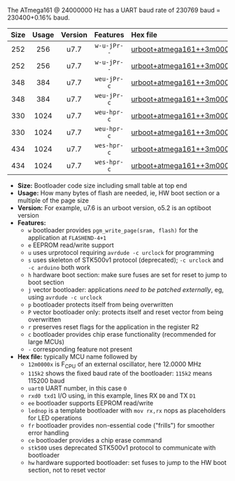 The ATmega161 @ 24000000 Hz has a UART baud rate of 230769 baud = 230400+0.16% baud.

|Size|Usage|Version|Features|Hex file|
|:-:|:-:|:-:|:-:|:--|
|252|256|u7.7|`w-u-jPr--`|[urboot+atmega161++3m0000x+++28k8_uart0_rxd0_txd1_lednop_fr.hex](https://raw.githubusercontent.com/stefanrueger/urboot.hex/main/mcus/atmega161/external_oscillator/fcpu++3m0000_Hz/br+++28k8_bps/urboot+atmega161++3m0000x+++28k8_uart0_rxd0_txd1_lednop_fr.hex)|
|252|256|u7.7|`w-u-jPr--`|[urboot+atmega161++3m0000x+++28k8_uart1_rxb2_txb3_lednop_fr.hex](https://raw.githubusercontent.com/stefanrueger/urboot.hex/main/mcus/atmega161/external_oscillator/fcpu++3m0000_Hz/br+++28k8_bps/urboot+atmega161++3m0000x+++28k8_uart1_rxb2_txb3_lednop_fr.hex)|
|348|384|u7.7|`weu-jPr-c`|[urboot+atmega161++3m0000x+++28k8_uart0_rxd0_txd1_ee_lednop_fr_ce.hex](https://raw.githubusercontent.com/stefanrueger/urboot.hex/main/mcus/atmega161/external_oscillator/fcpu++3m0000_Hz/br+++28k8_bps/urboot+atmega161++3m0000x+++28k8_uart0_rxd0_txd1_ee_lednop_fr_ce.hex)|
|348|384|u7.7|`weu-jPr-c`|[urboot+atmega161++3m0000x+++28k8_uart1_rxb2_txb3_ee_lednop_fr_ce.hex](https://raw.githubusercontent.com/stefanrueger/urboot.hex/main/mcus/atmega161/external_oscillator/fcpu++3m0000_Hz/br+++28k8_bps/urboot+atmega161++3m0000x+++28k8_uart1_rxb2_txb3_ee_lednop_fr_ce.hex)|
|330|1024|u7.7|`weu-hpr-c`|[urboot+atmega161++3m0000x+++28k8_uart0_rxd0_txd1_ee_lednop_fr_ce_hw.hex](https://raw.githubusercontent.com/stefanrueger/urboot.hex/main/mcus/atmega161/external_oscillator/fcpu++3m0000_Hz/br+++28k8_bps/urboot+atmega161++3m0000x+++28k8_uart0_rxd0_txd1_ee_lednop_fr_ce_hw.hex)|
|330|1024|u7.7|`weu-hpr-c`|[urboot+atmega161++3m0000x+++28k8_uart1_rxb2_txb3_ee_lednop_fr_ce_hw.hex](https://raw.githubusercontent.com/stefanrueger/urboot.hex/main/mcus/atmega161/external_oscillator/fcpu++3m0000_Hz/br+++28k8_bps/urboot+atmega161++3m0000x+++28k8_uart1_rxb2_txb3_ee_lednop_fr_ce_hw.hex)|
|434|1024|u7.7|`wes-hpr-c`|[urboot+atmega161++3m0000x+++28k8_uart0_rxd0_txd1_ee_lednop_fr_ce_stk500_hw.hex](https://raw.githubusercontent.com/stefanrueger/urboot.hex/main/mcus/atmega161/external_oscillator/fcpu++3m0000_Hz/br+++28k8_bps/urboot+atmega161++3m0000x+++28k8_uart0_rxd0_txd1_ee_lednop_fr_ce_stk500_hw.hex)|
|434|1024|u7.7|`wes-hpr-c`|[urboot+atmega161++3m0000x+++28k8_uart1_rxb2_txb3_ee_lednop_fr_ce_stk500_hw.hex](https://raw.githubusercontent.com/stefanrueger/urboot.hex/main/mcus/atmega161/external_oscillator/fcpu++3m0000_Hz/br+++28k8_bps/urboot+atmega161++3m0000x+++28k8_uart1_rxb2_txb3_ee_lednop_fr_ce_stk500_hw.hex)|

- **Size:** Bootloader code size including small table at top end
- **Usage:** How many bytes of flash are needed, ie, HW boot section or a multiple of the page size
- **Version:** For example, u7.6 is an urboot version, o5.2 is an optiboot version
- **Features:**
  + `w` bootloader provides `pgm_write_page(sram, flash)` for the application at `FLASHEND-4+1`
  + `e` EEPROM read/write support
  + `u` uses urprotocol requiring `avrdude -c urclock` for programming
  + `s` uses skeleton of STK500v1 protocol (deprecated); `-c urclock` and `-c arduino` both work
  + `h` hardware boot section: make sure fuses are set for reset to jump to boot section
  + `j` vector bootloader: applications *need to be patched externally*, eg, using `avrdude -c urclock`
  + `p` bootloader protects itself from being overwritten
  + `P` vector bootloader only: protects itself and reset vector from being overwritten
  + `r` preserves reset flags for the application in the register R2
  + `c` bootloader provides chip erase functionality (recommended for large MCUs)
  + `-` corresponding feature not present
- **Hex file:** typically MCU name followed by
  + `12m0000x` is F<sub>CPU</sub> of an external oscillator, here 12.0000 MHz
  + `115k2` shows the fixed baud rate of the bootloader: `115k2` means 115200 baud
  + `uart0` UART number, in this case `0`
  + `rxd0 txd1` I/O using, in this example, lines RX `D0` and TX `D1`
  + `ee` bootloader supports EEPROM read/write
  + `lednop` is a template bootloader with `mov rx,rx` nops as placeholders for LED operations
  + `fr` bootloader provides non-essential code ("frills") for smoother error handling
  + `ce` bootloader provides a chip erase command
  + `stk500` uses deprecated STK500v1 protocol to communicate with bootloader
  + `hw` hardware supported bootloader: set fuses to jump to the HW boot section, not to reset vector
